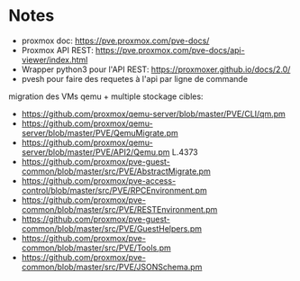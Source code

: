 # Notes
- proxmox doc: https://pve.proxmox.com/pve-docs/
- Proxmox API REST: https://pve.proxmox.com/pve-docs/api-viewer/index.html
- Wrapper python3 pour l'API REST: https://proxmoxer.github.io/docs/2.0/
- pvesh pour faire des requetes à l'api par ligne de commande


migration des VMs qemu + multiple stockage cibles:
- https://github.com/proxmox/qemu-server/blob/master/PVE/CLI/qm.pm
- https://github.com/proxmox/qemu-server/blob/master/PVE/QemuMigrate.pm
- https://github.com/proxmox/qemu-server/blob/master/PVE/API2/Qemu.pm L.4373
- https://github.com/proxmox/pve-guest-common/blob/master/src/PVE/AbstractMigrate.pm
- https://github.com/proxmox/pve-access-control/blob/master/src/PVE/RPCEnvironment.pm
- https://github.com/proxmox/pve-common/blob/master/src/PVE/RESTEnvironment.pm
- https://github.com/proxmox/pve-guest-common/blob/master/src/PVE/GuestHelpers.pm
- https://github.com/proxmox/pve-common/blob/master/src/PVE/Tools.pm
- https://github.com/proxmox/pve-common/blob/master/src/PVE/JSONSchema.pm
